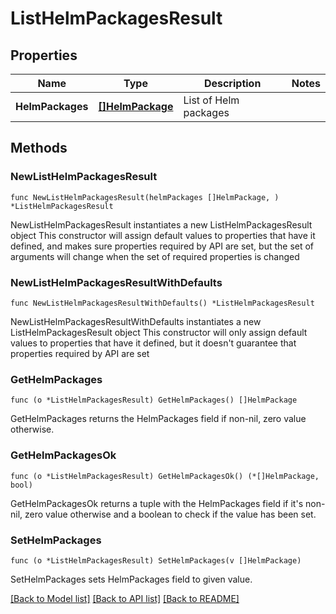 # ListHelmPackagesResult

## Properties

Name | Type | Description | Notes
------------ | ------------- | ------------- | -------------
**HelmPackages** | [**[]HelmPackage**](HelmPackage.md) | List of Helm packages | 

## Methods

### NewListHelmPackagesResult

`func NewListHelmPackagesResult(helmPackages []HelmPackage, ) *ListHelmPackagesResult`

NewListHelmPackagesResult instantiates a new ListHelmPackagesResult object
This constructor will assign default values to properties that have it defined,
and makes sure properties required by API are set, but the set of arguments
will change when the set of required properties is changed

### NewListHelmPackagesResultWithDefaults

`func NewListHelmPackagesResultWithDefaults() *ListHelmPackagesResult`

NewListHelmPackagesResultWithDefaults instantiates a new ListHelmPackagesResult object
This constructor will only assign default values to properties that have it defined,
but it doesn't guarantee that properties required by API are set

### GetHelmPackages

`func (o *ListHelmPackagesResult) GetHelmPackages() []HelmPackage`

GetHelmPackages returns the HelmPackages field if non-nil, zero value otherwise.

### GetHelmPackagesOk

`func (o *ListHelmPackagesResult) GetHelmPackagesOk() (*[]HelmPackage, bool)`

GetHelmPackagesOk returns a tuple with the HelmPackages field if it's non-nil, zero value otherwise
and a boolean to check if the value has been set.

### SetHelmPackages

`func (o *ListHelmPackagesResult) SetHelmPackages(v []HelmPackage)`

SetHelmPackages sets HelmPackages field to given value.



[[Back to Model list]](../README.md#documentation-for-models) [[Back to API list]](../README.md#documentation-for-api-endpoints) [[Back to README]](../README.md)


